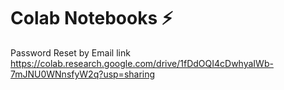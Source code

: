 # Colab Notebooks ⚡
Password Reset by Email link  
https://colab.research.google.com/drive/1fDdOQI4cDwhyaIWb-7mJNU0WNnsfyW2q?usp=sharing
